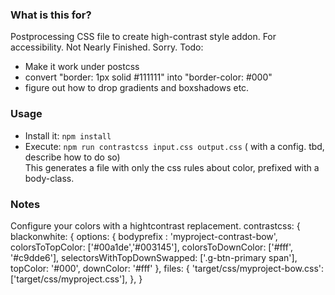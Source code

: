 ### What is this for?
Postprocessing CSS file to create high-contrast style addon. For accessibility.
Not Nearly Finished. Sorry. 
Todo: 
- Make it work under postcss
- convert "border: 1px solid #111111" into "border-color: #000"
- figure out how to drop gradients and boxshadows etc.

### Usage
- Install it: `npm install`
- Execute: `npm run contrastcss input.css output.css` ( with a config. tbd, describe how to do so)   
  This generates a file with only the css rules about color, prefixed with a body-class.

### Notes
Configure your colors with a hightcontrast replacement. 
    contrastcss: {
        blackonwhite: {
            options: {
                bodyprefix : 'myproject-contrast-bow',
                colorsToTopColor: ['#00a1de','#003145'],
                colorsToDownColor: ['#fff', '#c9dde6'],
                selectorsWithTopDownSwapped: ['.g-btn-primary span'],
                topColor: '#000',
                downColor: '#fff'
            },
            files: {
                'target/css/myproject-bow.css': ['target/css/myproject.css'],
            },
        }
 

  
